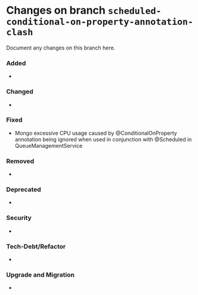 # Changes on branch `scheduled-conditional-on-property-annotation-clash`
Document any changes on this branch here.
### Added
- 

### Changed
- 

### Fixed
- Mongo excessive CPU usage caused by @ConditionalOnProperty annotation being ignored when used in conjunction with @Scheduled in QueueManagementService

### Removed
- 

### Deprecated
- 

### Security
- 

### Tech-Debt/Refactor
- 

### Upgrade and Migration
- 
